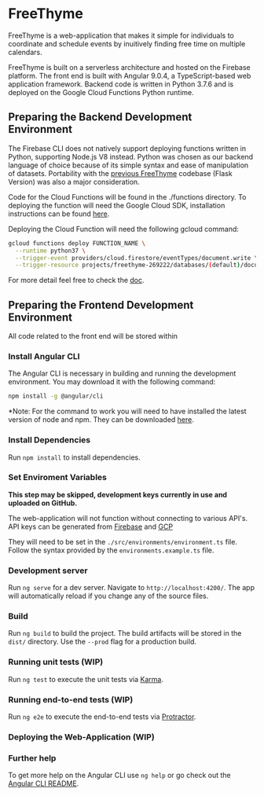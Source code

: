 # FreeThyme

FreeThyme is a web-application that makes it simple for individuals to coordinate and schedule events by inuitively finding free time on multiple calendars.

FreeThyme is built on a serverless architecture and hosted on the Firebase platform. The front end is built with Angular 9.0.4, a TypeScript-based web application framework. Backend code is written in Python 3.7.6 and is deployed on the Google Cloud Functions Python runtime.

## Preparing the Backend Development Environment

The Firebase CLI does not natively support deploying functions written in Python, supporting Node.js V8 instead. Python was chosen as our backend language of choice because of its simple syntax and ease of manipulation of datasets. Portability with the [previous FreeThyme](https://devpost.com/software/free-thyme) codebase (Flask Version) was also a major consideration.

Code for the Cloud Functions will be found in the ./functions directory. To deploying the function will need the Google Cloud SDK, installation instructions can be found [here](https://cloud.google.com/sdk/install).

Deploying the Cloud Function will need the following gcloud command:

```bash
gcloud functions deploy FUNCTION_NAME \
  --runtime python37 \
  --trigger-event providers/cloud.firestore/eventTypes/document.write \
  --trigger-resource projects/freethyme-269222/databases/(default)/documents/COLLECTION_NAME/{DOCUMENT_WILDCARD}
```

For more detail feel free to check the [doc](https://cloud.google.com/functions/docs/calling/cloud-firestore#functions_firebase_firestore-python).

## Preparing the Frontend Development Environment

All code related to the front end will be stored within

### Install Angular CLI

The Angular CLI is necessary in building and running the development environment. You may download it with the following command:

```bash
npm install -g @angular/cli
```

\*Note: For the command to work you will need to have installed the latest version of node and npm. They can be downloaded [here](https://nodejs.org/en/download/).

### Install Dependencies

Run `npm install` to install dependencies.

### Set Enviroment Variables

**This step may be skipped, development keys currently in use and uploaded on GitHub.**

The web-application will not function without connecting to various API's. API keys can be generated from [Firebase](https://console.firebase.google.com/) and [GCP](https://console.developers.google.com/)

They will need to be set in the `./src/environments/environment.ts` file. Follow the syntax provided by the `environments.example.ts` file.

### Development server

Run `ng serve` for a dev server. Navigate to `http://localhost:4200/`. The app will automatically reload if you change any of the source files.

### Build

Run `ng build` to build the project. The build artifacts will be stored in the `dist/` directory. Use the `--prod` flag for a production build.

### Running unit tests (WIP)

Run `ng test` to execute the unit tests via [Karma](https://karma-runner.github.io).

### Running end-to-end tests (WIP)

Run `ng e2e` to execute the end-to-end tests via [Protractor](http://www.protractortest.org/).

### Deploying the Web-Application (WIP)

### Further help

To get more help on the Angular CLI use `ng help` or go check out the [Angular CLI README](https://github.com/angular/angular-cli/blob/master/README.md).
